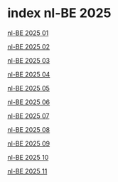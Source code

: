 # index nl-BE 2025

<a href="./01">nl-BE 2025 01</a>

<a href="./02">nl-BE 2025 02</a>

<a href="./03">nl-BE 2025 03</a>

<a href="./04">nl-BE 2025 04</a>

<a href="./05">nl-BE 2025 05</a>

<a href="./06">nl-BE 2025 06</a>

<a href="./07">nl-BE 2025 07</a>

<a href="./08">nl-BE 2025 08</a>

<a href="./09">nl-BE 2025 09</a>

<a href="./10">nl-BE 2025 10</a>

<a href="./11">nl-BE 2025 11</a>
